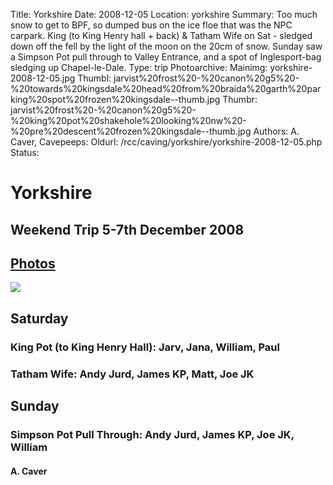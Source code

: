 Title: Yorkshire
Date: 2008-12-05
Location: yorkshire
Summary: Too much snow to get to BPF, so dumped bus on the ice floe that was the NPC carpark.
King (to King Henry hall + back) & Tatham Wife on Sat - sledged down off the fell by the light of the moon on the 20cm of snow.
Sunday saw a Simpson Pot pull through to Valley Entrance, and a spot of Inglesport-bag sledging up Chapel-le-Dale.
Type: trip
Photoarchive:
Mainimg: yorkshire-2008-12-05.jpg
Thumbl: jarvist%20frost%20-%20canon%20g5%20-%20towards%20kingsdale%20head%20from%20braida%20garth%20parking%20spot%20frozen%20kingsdale--thumb.jpg
Thumbr: jarvist%20frost%20-%20canon%20g5%20-%20king%20pot%20shakehole%20looking%20nw%20-%20pre%20descent%20frozen%20kingsdale--thumb.jpg
Authors: A. Caver, 
Cavepeeps:
Oldurl: /rcc/caving/yorkshire/yorkshire-2008-12-05.php
Status:

#  Yorkshire 

##  Weekend Trip 5-7th December 2008 

##  [ Photos ](/caving/photo_archive/trips/2008-12-05%20-%20yorkshire/)

[ ![](yorkshire-2008-12-05.jpg) ](/caving/photo_archive/trips/2008-12-05%20-%20yorkshire/)

##  Saturday 

###  King Pot (to King Henry Hall): Jarv, Jana, William, Paul 

###  Tatham Wife: Andy Jurd, James KP, Matt, Joe JK 

##  Sunday 

###  Simpson Pot Pull Through: Andy Jurd, James KP, Joe JK, William 

####  A. Caver 

